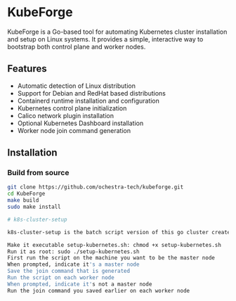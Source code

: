 # KubeForge

KubeForge is a Go-based tool for automating Kubernetes cluster installation and setup on Linux systems. It provides a simple, interactive way to bootstrap both control plane and worker nodes.

## Features

- Automatic detection of Linux distribution
- Support for Debian and RedHat based distributions
- Containerd runtime installation and configuration
- Kubernetes control plane initialization
- Calico network plugin installation
- Optional Kubernetes Dashboard installation
- Worker node join command generation

## Installation

### Build from source

```bash
git clone https://github.com/ochestra-tech/kubeforge.git
cd KubeForge
make build
sudo make install

# k8s-cluster-setup

k8s-cluster-setup is the batch script version of this go cluster created tool

Make it executable setup-kubernetes.sh: chmod +x setup-kubernetes.sh
Run it as root: sudo ./setup-kubernetes.sh
First run the script on the machine you want to be the master node
When prompted, indicate it's a master node
Save the join command that is generated
Run the script on each worker node
When prompted, indicate it's not a master node
Run the join command you saved earlier on each worker node
```
